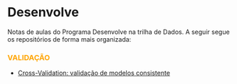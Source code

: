 # Desenvolve

Notas de aulas do Programa Desenvolve na trilha de Dados. A seguir segue os repositórios de forma mais organizada:



<!---<h3><font color=orange>MODELOS DE MACHINE LEARNING</font></h3>

<h4><font color=orange>CLASSIFICAÇÃO</font></h3>
--->


<h3><font color=orange>VALIDAÇÃO</font></h3>

* [Cross-Validation: validação de modelos consistente](https://github.com/mbaliu-treino/Desenvolve/blob/main/LEARN_C_ML_Validacao_Cruzada.ipynb)
